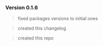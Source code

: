 

### Version 0.1.6

> fixed packages versions to initial ones

> created this changelog

> created this repo
